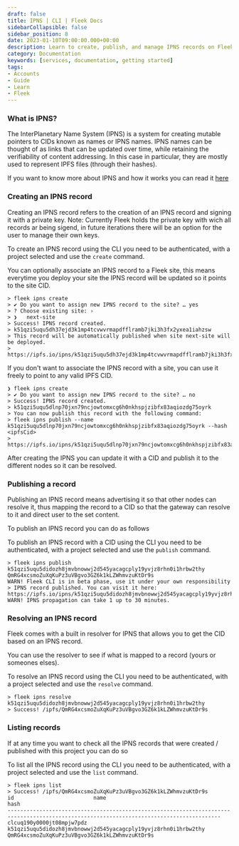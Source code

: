 ```yaml
---
draft: false
title: IPNS | CLI | Fleek Docs 
sidebarCollapsible: false
sidebar_position: 8
date: 2023-01-10T09:00:00.000+00:00
description: Learn to create, publish, and manage IPNS records on Fleek, facilitating dynamic updates to IPFS content. Master the steps with our CLI guide from authentication to resolving records.
category: Documentation
keywords: [services, documentation, getting started]
tags:
- Accounts
- Guide
- Learn
- Fleek
---
```


### What is IPNS?

The InterPlanetary Name System (IPNS) is a system for creating mutable pointers to CIDs known as names or IPNS names. IPNS names can be thought of as links that can be updated over time, while retaining the verifiability of content addressing. In this case in particular, they are mostly used to represent IPFS files (through their hashes).

If you want to know more about IPNS and how it works you can read it [here](https://docs.ipfs.tech/concepts/ipns/#interplanetary-name-system-ipns)

### Creating an IPNS record

Creating an IPNS record refers to the creation of an IPNS record and signing it with a private key. Note: Currently Fleek holds the private key with wich all records ar being sigend, in future iterations there will be an option for the user to manage their own keys.

To create an IPNS record using the CLI you need to be authenticated, with a project selected and use the `create` command.

You can optionally associate an IPNS record to a Fleek site, this means everytime you deploy your site the IPNS record will be updated so it points to the site CID.

```shellscript filename="Creating an IPNS record with Site"  copy
> fleek ipns create
> ✔ Do you want to assign new IPNS record to the site? … yes
> ? Choose existing site: ›
> ❯   next-site
> Success! IPNS record created.
> k51qzi5uqu5dh37ejd3k1mp4tcvwvrmapdfflramb7jki3h3fx2yxea1iahzsw
> This record will be automatically published when site next-site will be deployed.
> https://ipfs.io/ipns/k51qzi5uqu5dh37ejd3k1mp4tcvwvrmapdfflramb7jki3h3fx2yxea1iahzsw
```

If you don't want to associate the IPNS record with a site, you can use it freely to point to any valid IPFS CID.


```shellscript filename="Creating an IPS record"
❯ fleek ipns create
> ✔ Do you want to assign new IPNS record to the site? … no
> Success! IPNS record created.
> k51qzi5uqu5dlnp70jxn79ncjowtomxcg6h0nkhspjzibfx83aqiozdg75oyrk
> You can now publish this record with the following command:
> fleek ipns publish --name k51qzi5uqu5dlnp70jxn79ncjowtomxcg6h0nkhspjzibfx83aqiozdg75oyrk --hash <ipfsCid>
> https://ipfs.io/ipns/k51qzi5uqu5dlnp70jxn79ncjowtomxcg6h0nkhspjzibfx83aqiozdg75oyrk
```

After creating the IPNS you can update it with a CID and publish it to the different nodes so it can be resolved.

### Publishing a record

Publishing an IPNS record means advertising it so that other nodes can resolve it, thus mapping the record to a CID so that the gateway can resolve to it and direct user to the set content.

To publish an IPNS record you can do as follows

To publish an IPNS record with a CID using the CLI you need to be authenticated, with a project selected and use the `publish` command.
    
```shellscript filename="Creating an IPNS record" copy
> fleek ipns publish k51qzi5uqu5didozh8jmvbnowwj2d545yacagcply19yvjz8rhn0i1hrbw2thy QmRG4xcsmoZuXqKuPz3uVBgvo3GZ6k1kLZWhmvzuKtDr9s
WARN! Fleek CLI is in beta phase, use it under your own responsibility
> IPNS record published. You can visit it here:
https://ipfs.io/ipns/k51qzi5uqu5didozh8jmvbnowwj2d545yacagcply19yvjz8rhn0i1hrbw2thy
WARN! IPNS propagation can take 1 up to 30 minutes.
```

### Resolving an IPNS record

Fleek comes with a built in resolver for IPNS that allows you to get the CID based on an IPNS record.

You can use the resolver to see if what is mapped to a record (yours or someones elses).

To resolve an IPNS record using the CLI you need to be authenticated, with a project selected and use the `resolve` command.
    
```shellscript filename="Creating an IPNS record" copy
> fleek ipns resolve k51qzi5uqu5didozh8jmvbnowwj2d545yacagcply19yvjz8rhn0i1hrbw2thy
> Success! /ipfs/QmRG4xcsmoZuXqKuPz3uVBgvo3GZ6k1kLZWhmvzuKtDr9s
```

### Listing records

If at any time you want to check all the IPNS records that were created / published with this project you can do so

To list all the IPNS record using the CLI you need to be authenticated, with a project selected and use the `list` command.

```shellscript filename="Creating an IPNS record" copy
> fleek ipns list
> Success! /ipfs/QmRG4xcsmoZuXqKuPz3uVBgvo3GZ6k1kLZWhmvzuKtDr9s
id                         name                                                            hash                                          
-----------------------------------------------------------------------------------------------------------------------------------------   
clcuq190y0000jt08mpjw7pdz  k51qzi5uqu5didozh8jmvbnowwj2d545yacagcply19yvjz8rhn0i1hrbw2thy  QmRG4xcsmoZuXqKuPz3uVBgvo3GZ6k1kLZWhmvzuKtDr9s
```

